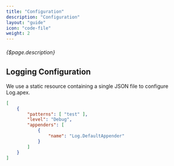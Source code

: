 ```yaml
---
title: "Configuration"
description: "Configuration"
layout: "guide"
icon: "code-file"
weight: 2
---
```


###### {$page.description}

<article id="1">

## Logging Configuration

We use a static resource containing a single JSON file to configure Log.apex.

```JSON
[
    {
        "patterns": [ "test" ],
        "level": "Debug",
        "appenders": [
            {
                "name": "Log.DefaultAppender"
            }
        ]
    }
]
```

</article>
